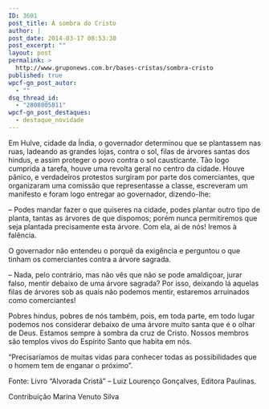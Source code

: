 ```yaml
---
ID: 3601
post_title: À sombra do Cristo
author: |
post_date: 2014-03-17 08:53:30
post_excerpt: ""
layout: post
permalink: >
  http://www.gruponews.com.br/bases-cristas/sombra-cristo
published: true
wpcf-gn_post_autor:
  - ""
dsq_thread_id:
  - "2808805811"
wpcf-gn_post_destaques:
  - destaque_novidade
---
```

Em Hulve, cidade da Índia, o governador determinou que se plantassem nas ruas, ladeando as grandes lojas, contra o sol, filas de árvores santas dos hindus, e assim proteger o povo contra o sol causticante. Tão logo cumprida a tarefa, houve uma revolta geral no centro da cidade. Houve pânico, e verdadeiros protestos surgiram por parte dos comerciantes, que organizaram uma comissão que representasse a classe, escreveram um manifesto e foram logo entregar ao governador, dizendo-lhe:

– Podes mandar fazer o que quiseres na cidade, podes plantar outro tipo de planta, tantas as árvores de que dispomos; porém nunca permitiremos que seja plantada precisamente esta árvore. Com ela, ai de nós! Iremos à falência.

O governador não entendeu o porquê da exigência e perguntou o que tinham os comerciantes contra a árvore sagrada.

– Nada, pelo contrário, mas não vês que não se pode amaldiçoar, jurar falso, mentir debaixo de uma árvore sagrada? Por isso, deixando lá aquelas filas de árvores sob as quais não podemos mentir, estaremos arruinados como comerciantes!

Pobres hindus, pobres de nós também, pois, em toda parte, em todo lugar podemos nos considerar debaixo de uma árvore muito santa que é o olhar de Deus. Estamos sempre à sombra da cruz de Cristo. Nossos membros são templos vivos do Espírito Santo que habita em nós.

“Precisaríamos de muitas vidas para conhecer todas as possibilidades que o homem tem de enganar o próximo”.

Fonte: Livro “Alvorada Cristã” – Luiz Lourenço Gonçalves, Editora Paulinas.

Contribuição Marina Venuto Silva